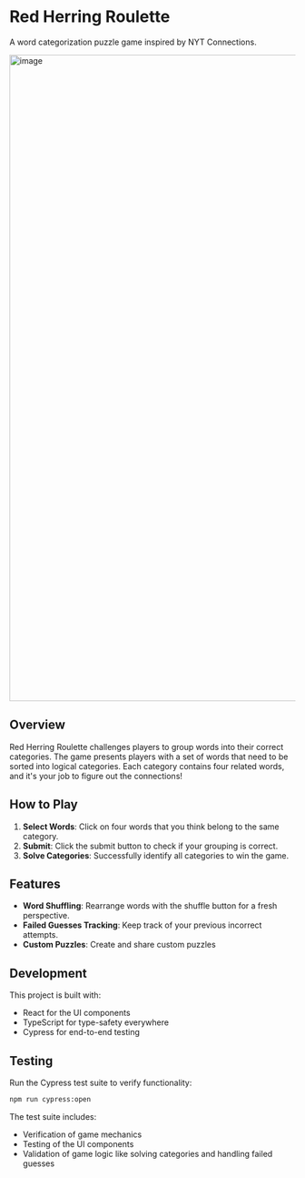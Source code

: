 # Red Herring Roulette

A word categorization puzzle game inspired by NYT Connections.

<img width="1136" alt="image" src="https://github.com/user-attachments/assets/246731f2-5524-40c5-aa84-6bf654541f65" />

## Overview

Red Herring Roulette challenges players to group words into their correct categories. The game presents players with a set of words that need to be sorted into logical categories. Each category contains four related words, and it's your job to figure out the connections!

## How to Play

1. **Select Words**: Click on four words that you think belong to the same category.
2. **Submit**: Click the submit button to check if your grouping is correct.
3. **Solve Categories**: Successfully identify all categories to win the game.

## Features

- **Word Shuffling**: Rearrange words with the shuffle button for a fresh perspective.
- **Failed Guesses Tracking**: Keep track of your previous incorrect attempts.
- **Custom Puzzles**: Create and share custom puzzles

## Development

This project is built with:
- React for the UI components
- TypeScript for type-safety everywhere
- Cypress for end-to-end testing

## Testing

Run the Cypress test suite to verify functionality:

```bash
npm run cypress:open
```

The test suite includes:
- Verification of game mechanics
- Testing of the UI components
- Validation of game logic like solving categories and handling failed guesses
